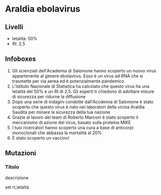 # Araldia ebolavirus
## Livelli
* letalità: 50%
* Rt: 2,5

## Infoboxes
1. Gli scienziati dell'Academia di Salomone hanno scoperto un nuovo virus appartenente al genere ebolavirus. Esso è un virus ad RNA che si trasmette per via aerea ed è potenzialmente pandemico
2. L'Istituto Nazionale di Statistica ha calcolato che questo virus ha una letalità del 50% e un Rt di 2,5. Gli esperti ti chiedono di adottare misure di sicurezza per ridurne la diffusione
3. Dopo una serie di indagini condotte dall'Accdemia di Salomone è stato scoperto che questo virus è nato nei laboratori della vicina Araldia Saudita per minare la sicurezza della tua nazione
4. Grazie al lavoro del team di Roberto Marconi è stato scoperto il meccanismo di azione del virus, basato sulla proteina MIKE
5. I tuoi ricercatori hanno scoperto una cura a base di anticorpi monoclonali che abbassa la mortalità al 20%
6. È stato scoperto un vaccino!

## Mutazioni

### Titolo
descrizione

set rt,letaltà
